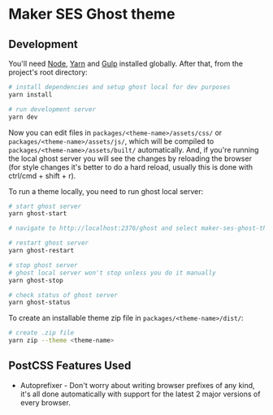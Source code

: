 # Maker SES Ghost theme

## Development

You'll need [Node](https://nodejs.org/), [Yarn](https://yarnpkg.com/) and [Gulp](https://gulpjs.com) installed globally. After that, from the project's root directory:

```bash
# install dependencies and setup ghost local for dev purposes
yarn install

# run development server
yarn dev
```

Now you can edit files in `packages/<theme-name>/assets/css/` or `packages/<theme-name>/assets/js/`, which will be compiled to `packages/<theme-name>/assets/built/` automatically. And, if you're running the local ghost server you will see the changes by reloading the browser (for style changes it's better to do a hard reload, usually this is done with ctrl/cmd + shift + r).

To run a theme locally, you need to run ghost local server:

```bash
# start ghost server
yarn ghost-start

# navigate to http://localhost:2376/ghost and select maker-ses-ghost-theme theme.
```

```bash
# restart ghost server
yarn ghost-restart
```

```bash
# stop ghost server
# ghost local server won't stop unless you do it manually
yarn ghost-stop
```

```bash
# check status of ghost server
yarn ghost-status
```

To create an installable theme zip file in `packages/<theme-name>/dist/`:

```bash
# create .zip file
yarn zip --theme <theme-name>
```

## PostCSS Features Used

- Autoprefixer - Don't worry about writing browser prefixes of any kind, it's all done automatically with support for the latest 2 major versions of every browser.
